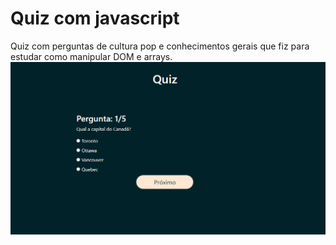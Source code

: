 # Quiz com javascript
Quiz com perguntas de cultura pop e conhecimentos gerais que fiz para estudar como manipular DOM e arrays.
![Screenshot 1](https://github.com/Mafra-Chris/JS-Quiz/blob/master/Screenshot_3.png)
